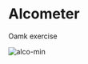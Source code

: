 # Alcometer
Oamk exercise

![alco-min](https://user-images.githubusercontent.com/74067579/172831439-834823c7-2cb1-401d-80e1-e23c80c931a9.jpg)
